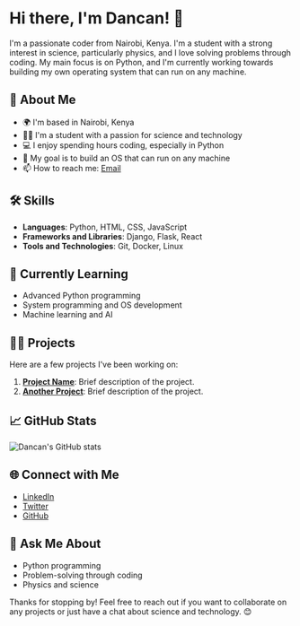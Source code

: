  # Hi there, I'm Dancan! 👋

I'm a passionate coder from Nairobi, Kenya. I'm a student with a strong interest in science, particularly physics, and I love solving problems through coding. My main focus is on Python, and I'm currently working towards building my own operating system that can run on any machine.

## 🚀 About Me

- 🌍 I'm based in Nairobi, Kenya
- 🧑‍🎓 I'm a student with a passion for science and technology
- 💻 I enjoy spending hours coding, especially in Python
- 🔭 My goal is to build an OS that can run on any machine
- 📫 How to reach me: [Email](mailto:your-email@example.com)

## 🛠️ Skills

- **Languages**: Python, HTML, CSS, JavaScript
- **Frameworks and Libraries**: Django, Flask, React
- **Tools and Technologies**: Git, Docker, Linux

## 🌱 Currently Learning

- Advanced Python programming
- System programming and OS development
- Machine learning and AI

## 👨‍💻 Projects

Here are a few projects I've been working on:

1. **[Project Name](https://github.com/your-username/project-name)**: Brief description of the project.
2. **[Another Project](https://github.com/your-username/another-project)**: Brief description of the project.

## 📈 GitHub Stats

![Dancan's GitHub stats](https://github-readme-stats.vercel.app/api?username=dan1471&show_icons=true&theme=radical)

## 🌐 Connect with Me

- [LinkedIn](https://www.linkedin.com/in/your-linkedin-profile/)
- [Twitter](https://twitter.com/your-twitter-handle)
- [GitHub](https://github.com/your-username)

## 💬 Ask Me About

- Python programming
- Problem-solving through coding
- Physics and science

Thanks for stopping by! Feel free to reach out if you want to collaborate on any projects or just have a chat about science and technology. 😊
